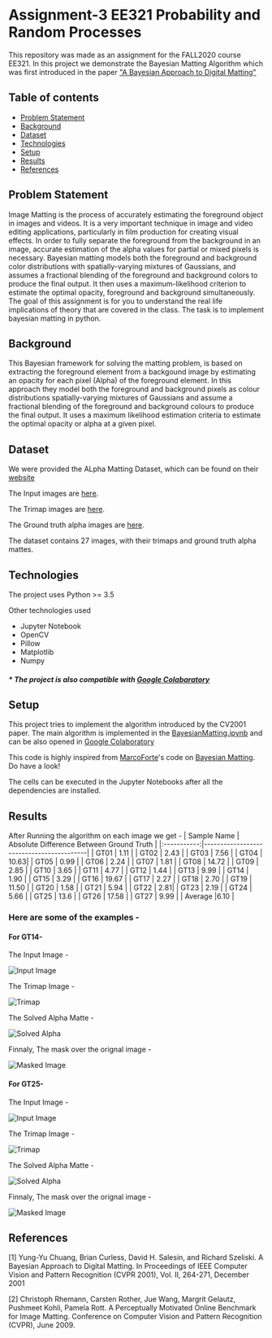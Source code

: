 # Assignment-3 EE321 Probability and Random Processes

This repository was made as an assignment for the FALL2020 course EE321. In this project we demonstrate the Bayesian Matting Algorithm which was first introduced in the paper ["A Bayesian Approach to Digital Matting"](https://grail.cs.washington.edu/projects/digital-matting/image-matting/)

## Table of contents

- [Problem Statement](#problem-statement)
- [Background](#background)
- [Dataset](#dataset)
- [Technologies](#technologies)
- [Setup](#setup)
- [Results](#results)
- [References](#references)

## Problem Statement

Image Matting is the process of accurately estimating the foreground object in images and videos. It is a very important technique in image and video editing applications, particularly in film production for creating visual effects. In order to fully separate the foreground from the background in an image, accurate estimation of the alpha values for partial or mixed pixels is necessary. Bayesian matting models both the foreground and background color distributions with spatially-varying mixtures of Gaussians, and assumes a fractional blending of the foreground and background colors to produce the final output. It then uses a maximum-likelihood criterion to estimate the optimal opacity, foreground and background simultaneously. The goal of this assignment is for you to understand the real life implications of theory that are covered in the class. The task is to implement bayesian matting in python.

## Background

This Bayesian framework for solving the matting problem, is based on extracting the foreground element from a backgound image by estimating an opacity for each pixel (Alpha) of the foreground element. In this approach they model both the foreground and background pixels as colour distributions spatially-varying mixtures of Gaussians and assume a fractional blending of the foreground and background colours to produce the final output. It uses a maximum likelihood estimation criteria to estimate the optimal opacity or alpha at a given pixel.

## Dataset

We were provided the ALpha Matting Dataset, which can be found on their [website](http://www.alphamatting.com/index.html)

The Input images are [here](http://www.alphamatting.com/datasets/zip/input_training_lowres.zip).

The Trimap images are [here](http://www.alphamatting.com/datasets/zip/trimap_training_lowres.zip).

The Ground truth alpha images are [here](http://www.alphamatting.com/datasets/zip/gt_training_lowres.zip).

The dataset contains 27 images, with their trimaps and ground truth alpha mattes.

## Technologies

The project uses Python >= 3.5

Other technologies used

- Jupyter Notebook
- OpenCV
- Pillow
- Matplotlib
- Numpy

##### \* The project is also compatible with [Google Colabaratory](https://colab.research.google.com/)

## Setup

This project tries to implement the algorithm introduced by the CV2001 paper.
The main algorithm is implemented in the [BayesianMatting.ipynb](https://github.com/varunjain3/BayesianMatting/blob/main/BayesianMatting.ipynb) and can be also opened in [Google Colaboratory](https://colab.research.google.com/github/varunjain3/BayesianMatting/blob/main/BayesianMatting.ipynb)

This code is highly inspired from [MarcoForte](https://github.com/MarcoForte)'s code on [Bayesian Matting](https://github.com/MarcoForte/bayesian-matting). Do have a look!

The cells can be executed in the Jupyter Notebooks after all the dependencies are installed.

## Results

After Running the algorithm on each image we get -
| Sample Name | Absolute Difference Between Ground Truth |
|:-----------:|------------------------------------------|
| GT01 | 1.11 |
| GT02 | 2.43 |
| GT03 | 7.56 |
| GT04 | 10.63|
| GT05 | 0.99 |
| GT06 | 2.24 |
| GT07 | 1.81 |
| GT08 | 14.72 |
| GT09 | 2.85 |
| GT10 | 3.65 |
| GT11 | 4.77 |
| GT12 | 1.44 |
| GT13 | 9.99 |
| GT14 | 1.90 |
| GT15 | 3.29 |
| GT16 | 19.67 |
| GT17 | 2.27 |
| GT18 | 2.70 |
| GT19 | 11.50 |
| GT20 | 1.58 |
| GT21 | 5.94 |
| GT22 | 2.81|
| GT23 | 2.19 |
| GT24 | 5.66 |
| GT25 | 13.6 |
| GT26 | 17.58 |
| GT27 | 9.99 |
| Average |6.10 |

### Here are some of the examples -

#### For GT14-

The Input Image -

![Input Image](data/input_training_lowres/GT14.png)

The Trimap Image -

![Trimap](data/trimap_training_lowres/GT14.png)

The Solved Alpha Matte -

![Solved Alpha](results/GT14_alpha.png)

Finnaly, The mask over the orignal image -

![Masked Image](results/GT14.png)

#### For GT25-

The Input Image -

![Input Image](data/input_training_lowres/GT25.png)

The Trimap Image -

![Trimap](data/trimap_training_lowres/GT25.png)

The Solved Alpha Matte -

![Solved Alpha](results/GT25_alpha.png)

Finnaly, The mask over the orignal image -

![Masked Image](results/GT25.png)

## References

[1] Yung-Yu Chuang, Brian Curless, David H. Salesin, and Richard Szeliski. A Bayesian Approach to Digital Matting. In Proceedings of IEEE Computer Vision and Pattern Recognition (CVPR 2001), Vol. II, 264-271, December 2001

[2] Christoph Rhemann, Carsten Rother, Jue Wang, Margrit Gelautz, Pushmeet Kohli, Pamela Rott. A Perceptually Motivated Online Benchmark for Image Matting.
Conference on Computer Vision and Pattern Recognition (CVPR), June 2009.
